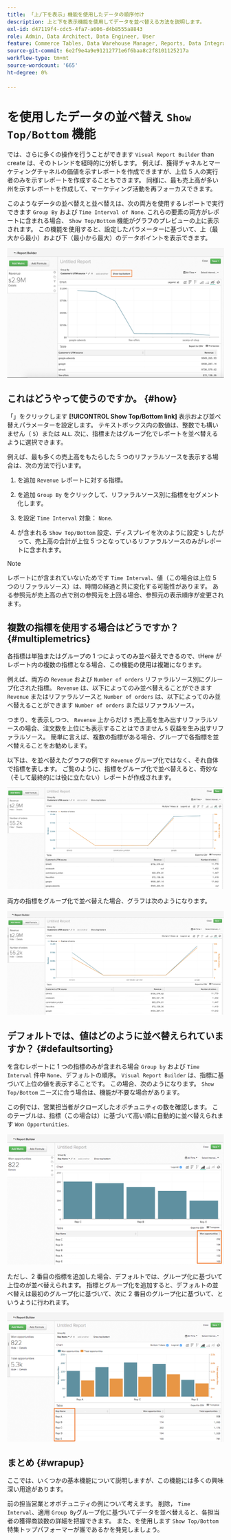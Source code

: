 ```yaml
---
title: 「上/下を表示」機能を使用したデータの順序付け
description: 上と下を表示機能を使用してデータを並べ替える方法を説明します。
exl-id: d47119f4-cdc5-4fa7-a606-d4b8555a8843
role: Admin, Data Architect, Data Engineer, User
feature: Commerce Tables, Data Warehouse Manager, Reports, Data Integration
source-git-commit: 6e2f9e4a9e91212771e6f6baa8c2f8101125217a
workflow-type: tm+mt
source-wordcount: '665'
ht-degree: 0%

---
```


# を使用したデータの並べ替え `Show Top/Bottom` 機能

では、さらに多くの操作を行うことができます `Visual Report Builder` than create は、そのトレンドを経時的に分析します。 例えば、獲得チャネルとマーケティングチャネルの価値を示すレポートを作成できますが、上位 5 人の実行者のみを示すレポートを作成することもできます。 同様に、最も売上高が多い州を示すレポートを作成して、マーケティング活動を再フォーカスできます。

このようなデータの並べ替えと並べ替えは、次の両方を使用するレポートで実行できます `Group By` および `Time Interval of None`. これらの要素の両方がレポートに含まれる場合、 `Show Top/Bottom` 機能がグラフのプレビューの上に表示されます。 この機能を使用すると、設定したパラメーターに基づいて、上（最大から最小）および下（最小から最大）のデータポイントを表示できます。

![ビジュアルReport Builderで上/下機能を表示します。](../../assets/Show_Top_Bottom.png)

## これはどうやって使うのですか。 {#how}

「」をクリックします **[!UICONTROL Show Top/Bottom link]** 表示および並べ替えパラメーターを設定します。 テキストボックス内の数値は、整数でも構いません（ `5`）または `ALL`. 次に、指標またはグループ化でレポートを並べ替えるように選択できます。

例えば、最も多くの売上高をもたらした 5 つのリファラルソースを表示する場合は、次の方法で行います。

1. を追加 `Revenue` レポートに対する指標。

1. を追加 `Group By` をクリックして、リファラルソース別に指標をセグメント化します。

1. を設定 `Time Interval` 対象： `None`.

1. が含まれる `Show Top/Bottom` 設定、ディスプレイを次のように設定 `5` したがって、売上高の合計が上位 5 つとなっているリファラルソースのみがレポートに含まれます。

>[!NOTE]
>
>レポートにが含まれていないためです `Time Interval`、値（この場合は上位 5 つのリファラルソース）は、時間の経過と共に変化する可能性があります。 ある参照元が売上高の点で別の参照元を上回る場合、参照元の表示順序が変更されます。

## 複数の指標を使用する場合はどうですか？ {#multiplemetrics}

各指標は単独またはグループの 1 つによってのみ並べ替えできるので、tHere がレポート内の複数の指標となる場合、この機能の使用は複雑になります。

例えば、両方の `Revenue` および `Number of orders` リファラルソース別にグループ化された指標。 `Revenue` は、以下によってのみ並べ替えることができます `Revenue` またはリファラルソースと `Number of orders` は、以下によってのみ並べ替えることができます `Number of orders` またはリファラルソース。

つまり、を表示しつつ、 `Revenue` 上からだけ `5` 売上高を生み出すリファラルソースの場合、注文数を上位にも表示することはできません `5` 収益を生み出すリファラルソース。 簡単に言えば、複数の指標がある場合、グループで各指標を並べ替えることをお勧めします。

以下は、を並べ替えたグラフの例です `Revenue` グループ化ではなく、それ自体で指標を表します。 ご覧のように、指標をグループ化で並べ替えると、奇妙な（そして最終的には役に立たない）レポートが作成されます。

![異常で役に立たないレポートの結果。](../../assets/strange-report-results.png)

両方の指標をグループ化で並べ替えた場合、グラフは次のようになります。

![グループ化で両方の指標を並べ替え。](../../assets/sort-metrics-by-grouping.png)

## デフォルトでは、値はどのように並べ替えられていますか？ {#defaultsorting}

を含むレポートに 1 つの指標のみが含まれる場合 `Group by` および `Time Interval` 件中 `None`、デフォルトの順序。 `Visual Report Builder` は、指標に基づいて上位の値を表示することです。 この場合、次のようになります。 `Show Top/Bottom` ニーズに合う場合は、機能が不要な場合があります。

この例では、営業担当者がクローズしたオポチュニティの数を確認します。 このテーブルは、指標（この場合は）に基づいて高い順に自動的に並べ替えられます `Won Opportunities`.

![指標による順序付け。](../../assets/Ordered_by_metric.png)

ただし、2 番目の指標を追加した場合、デフォルトでは、グループ化に基づいて上位のが並べ替えられます。 指標とグループ化を追加すると、デフォルトの並べ替えは最初のグループ化に基づいて、次に 2 番目のグループ化に基づいて、というように行われます。

![グループ化による順序付け。](../../assets/Ordered_by_grouping.png)

## まとめ {#wrapup}

ここでは、いくつかの基本機能について説明しますが、この機能には多くの興味深い用途があります。

前の担当営業とオポチュニティの例について考えます。 削除， `Time Interval`、適用 `Group By`グループ化に基づいてデータを並べ替えると、各担当者の獲得商談数の詳細を把握できます。 また、を使用します `Show Top/Bottom` 特集トップパフォーマーが誰であるかを発見しましょう。
